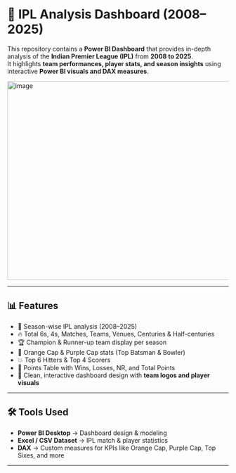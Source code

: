 # 🏏 IPL Analysis Dashboard (2008–2025)

This repository contains a **Power BI Dashboard** that provides in-depth analysis of the **Indian Premier League (IPL)** from **2008 to 2025**.  
It highlights **team performances, player stats, and season insights** using interactive **Power BI visuals and DAX measures**.  

<img width="844" height="452" alt="image" src="https://github.com/user-attachments/assets/92e8a2f7-7be2-4e47-a733-d60c5963e513" />


---

## 📊 Features
- 📅 Season-wise IPL analysis (2008–2025)  
- 🔥 Total 6s, 4s, Matches, Teams, Venues, Centuries & Half-centuries  
- 🏆 Champion & Runner-up team display per season  
- 🥇 Orange Cap & Purple Cap stats (Top Batsman & Bowler)  
- 💥 Top 6 Hitters & Top 4 Scorers  
- 📌 Points Table with Wins, Losses, NR, and Total Points  
- 🎨 Clean, interactive dashboard design with **team logos and player visuals**  

---

## 🛠 Tools Used
- **Power BI Desktop** → Dashboard design & modeling  
- **Excel / CSV Dataset** → IPL match & player statistics  
- **DAX** → Custom measures for KPIs like Orange Cap, Purple Cap, Top Sixes, and more  

---




